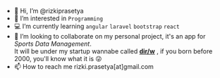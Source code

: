 - 👋 Hi, I’m @rizkiprasetya
- 👀 I’m interested in `Programming` 
- 💻 I’m currently learning `angular` `laravel` `bootstrap` `react`
- 🤘 I’m looking to collaborate on my personal project, it's an app for *Sports Data Management*.\
  It will be under my startup wannabe called [**dir/w**](https://github.com/dir-w) , if you born before 2000, you'll know what it is 😜
- 📫 How to reach me rizki.prasetya[at]gmail.com

<!---
rizkiprasetya/rizkiprasetya is a ✨ special ✨ repository because its `README.md` (this file) appears on your GitHub profile.
You can click the Preview link to take a look at your changes.
--->
